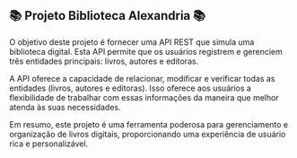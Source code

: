 ## 📚 Projeto Biblioteca Alexandria 📚

O objetivo deste projeto é fornecer uma API REST que simula uma biblioteca digital. Esta API permite que os usuários registrem e gerenciem três entidades principais: livros, autores e editoras.

A  API oferece a capacidade de relacionar, modificar e verificar todas as entidades (livros, autores e editoras). Isso oferece aos usuários a flexibilidade de trabalhar com essas informações da maneira que melhor atenda às suas necessidades.

Em resumo, este projeto é uma ferramenta poderosa para gerenciamento e organização de livros digitais, proporcionando uma experiência de usuário rica e personalizável.